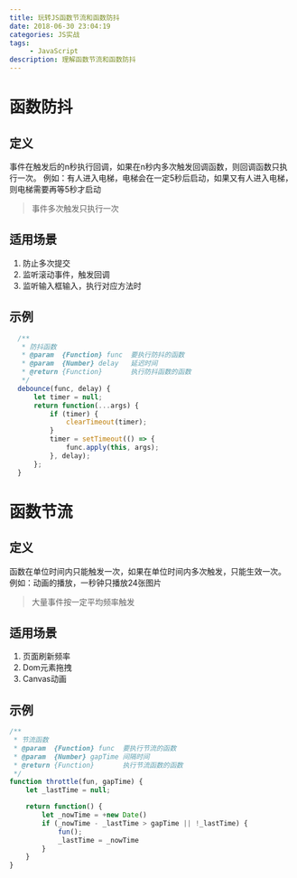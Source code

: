 ```yaml
---
title: 玩转JS函数节流和函数防抖
date: 2018-06-30 23:04:19
categories: JS实战
tags:
     - JavaScript
description: 理解函数节流和函数防抖
---
```

# 函数防抖

## 定义

事件在触发后的n秒执行回调，如果在n秒内多次触发回调函数，则回调函数只执行一次。
例如：有人进入电梯，电梯会在一定5秒后启动，如果又有人进入电梯，则电梯需要再等5秒才启动

> 事件多次触发只执行一次

## 适用场景

1. 防止多次提交
2. 监听滚动事件，触发回调
3. 监听输入框输入，执行对应方法时

## 示例

```javascript
  /**
   * 防抖函数
   * @param  {Function} func  要执行防抖的函数
   * @param  {Number} delay   延迟时间
   * @return {Function}       执行防抖函数的函数
   */
  debounce(func, delay) {
      let timer = null;
      return function(...args) {
          if (timer) {
              clearTimeout(timer);
          }
          timer = setTimeout(() => {
              func.apply(this, args);
          }, delay);
      };
  }
```

# 函数节流

## 定义

函数在单位时间内只能触发一次，如果在单位时间内多次触发，只能生效一次。
例如：动画的播放，一秒钟只播放24张图片

> 大量事件按一定平均频率触发

## 适用场景

1. 页面刷新频率
2. Dom元素拖拽
3. Canvas动画

## 示例

```javascript
/**
 * 节流函数
 * @param  {Function} func  要执行节流的函数
 * @param  {Number} gapTime 间隔时间
 * @return {Function}       执行节流函数的函数
 */
function throttle(fun, gapTime) {
    let _lastTime = null;

    return function() {
        let _nowTime = +new Date()
        if (_nowTime - _lastTime > gapTime || !_lastTime) {
            fun();
            _lastTime = _nowTime
        }
    }
}
```

